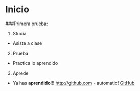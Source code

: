 # Inicio
###Primera prueba:

1. Studia
  * Asiste a clase
2. Prueba
  * Practica lo aprendido
3. Aprede
  * Ya has **aprendido**!!!
http://github.com - automatic!
[GitHub](http://github.com)
